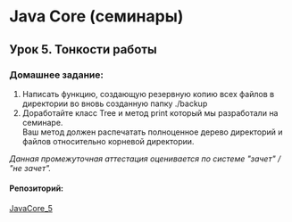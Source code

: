 # Java Core (семинары)
## Урок 5. Тонкости работы

### Домашнее задание:

1. Написать функцию, создающую резервную копию всех файлов в директории во вновь созданную папку ./backup
2. Доработайте класс Tree и метод print который мы разработали на семинаре.<br> Ваш метод должен распечатать полноценное дерево директорий и файлов относительно корневой директории.

*Данная промежуточная аттестация оценивается по системе "зачет" / "не зачет".*

#### Репозиторий: 
[JavaCore_5](https://github.com/stanislavfor/JavaCore_5/tree/main/src/main/java/org/example)